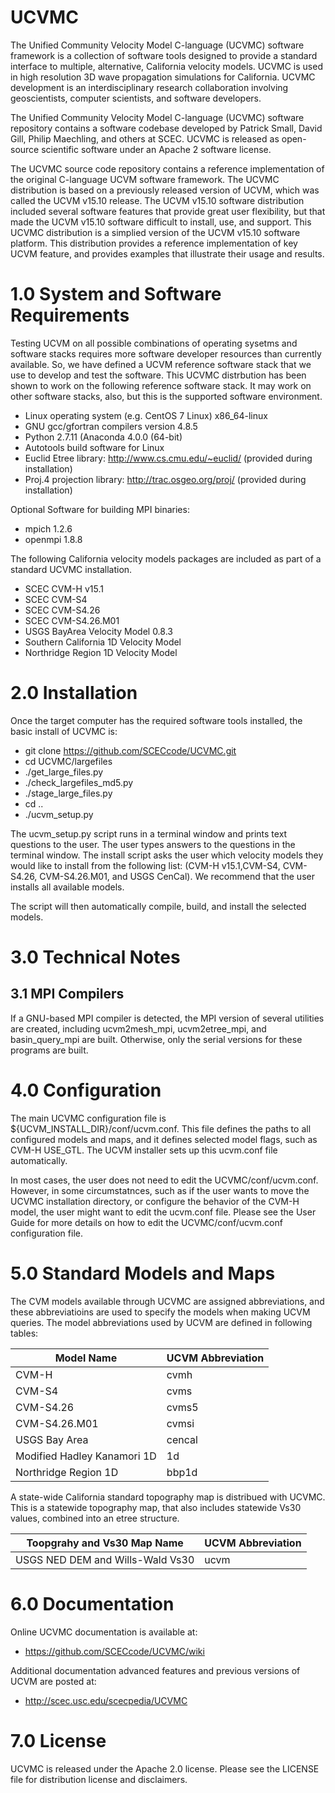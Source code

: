 # UCVMC
The Unified Community Velocity Model C-language (UCVMC) software framework is a collection of software tools designed to provide a standard interface to multiple, alternative, California velocity models. UCVMC is used in high resolution 3D wave propagation simulations for California. UCVMC development is an interdisciplinary research collaboration involving geoscientists, computer scientists, and software developers.

The Unified Community Velocity Model C-language (UCVMC) software repository contains a software codebase developed by Patrick Small, David Gill, Philip Maechling, and others at SCEC. UCVMC is released as open-source scientific software under an Apache 2 software license.

The UCVMC source code repository contains a reference implementation of the original C-language UCVM software framework. The UCVMC distribution is based on a previously released version of UCVM, which was called the UCVM v15.10 release. The UCVM v15.10 software distribution included several software features that provide great user flexibility, but that made the UCVM v15.10 software difficult to install, use, and support. This UCVMC distribution is a simplied version of the UCVM v15.10 software platform. This distribution provides a reference implementation of key UCVM feature, and provides examples that illustrate their usage and results.

# 1.0 System and Software Requirements

Testing UCVM on all possible combinations of operating sysetms and software stacks requires more software developer resources than currently available. So, we have defined a UCVM reference software stack that we use to develop and test the software. This UCVMC distrbution has been shown to work on the following reference software stack. It may work on other software stacks, also, but this is the supported software environment.

*  Linux operating system (e.g. CentOS 7 Linux) x86_64-linux 
*  GNU gcc/gfortran compilers version 4.8.5
*  Python 2.7.11 (Anaconda 4.0.0 (64-bit)
*  Autotools build software for Linux
*  Euclid Etree library: http://www.cs.cmu.edu/~euclid/ (provided during installation)
*  Proj.4 projection library: http://trac.osgeo.org/proj/ (provided during installation)

Optional Software for building MPI binaries:
*  mpich 1.2.6
*  openmpi 1.8.8

The following California velocity models packages are included as part of a standard UCVMC installation.
*  SCEC CVM-H v15.1
*  SCEC CVM-S4
*  SCEC CVM-S4.26
*  SCEC CVM-S4.26.M01
*  USGS BayArea Velocity Model 0.8.3
*  Southern California 1D Velocity Model
*  Northridge Region 1D Velocity Model

# 2.0 Installation
Once the target computer has the required software tools installed, the basic install of UCVMC is:
*  git clone https://github.com/SCECcode/UCVMC.git
*  cd UCVMC/largefiles
*  ./get_large_files.py
*  ./check_largefiles_md5.py
*  ./stage_large_files.py
*  cd ..
*  ./ucvm_setup.py

The ucvm_setup.py script runs in a terminal window and prints text questions to the user.  The user types answers to the questions in the terminal window. The install script asks the user which velocity models they would like to install from the following list: (CVM-H v15.1,CVM-S4, CVM-S4.26, CVM-S4.26.M01, and USGS CenCal). We recommend that the user installs all available models.

The script will then automatically compile, build, and install the selected models.

# 3.0 Technical Notes
## 3.1 MPI Compilers

If a GNU-based MPI compiler is detected, the MPI version of several utilities are created, including ucvm2mesh_mpi, ucvm2etree_mpi, and basin_query_mpi are built. Otherwise, only the serial versions for these programs are built.

# 4.0 Configuration
The main UCVMC configuration file is ${UCVM_INSTALL_DIR}/conf/ucvm.conf. 
This file defines the paths to all configured models and maps, and it defines selected model flags, such as CVM-H USE_GTL.
The UCVM installer sets up this ucvm.conf file automatically.

In most cases, the user does not need to edit the UCVMC/conf/ucvm.conf. However, in some circumstatnces, such as if the user wants to move the UCVMC installation directory, or configure the behavior of the CVM-H model, the user  might want to edit the ucvm.conf file. Please see the User Guide for more details on how to edit the UCVMC/conf/ucvm.conf configuration file.

# 5.0 Standard Models and Maps
The CVM models available through UCVMC are assigned abbreviations, and these abbreviatioins are used to specify the models when making UCVM queries. The model abbreviations used by UCVM are defined in following tables:

Model Name | UCVM Abbreviation
-----------|------------------
CVM-H      | cvmh
CVM-S4     | cvms
CVM-S4.26  | cvms5
CVM-S4.26.M01 | cvmsi
USGS Bay Area | cencal
Modified Hadley Kanamori 1D  | 1d
Northridge Region 1D | bbp1d

A state-wide California standard topography map is distribued with UCVMC. This is a statewide
topography map, that also includes statewide Vs30 values, combined into an etree structure.

Toopgrahy and Vs30 Map Name | UCVM Abbreviation
----------------------------|------------------
USGS NED DEM and Wills-Wald Vs30 | ucvm

# 6.0 Documentation
Online UCVMC documentation is available at:
*  https://github.com/SCECcode/UCVMC/wiki

Additional documentation advanced features and previous versions of UCVM are posted at:
*  http://scec.usc.edu/scecpedia/UCVMC

# 7.0 License
UCVMC is released under the Apache 2.0 license. Please see the LICENSE file for distribution license and disclaimers.
